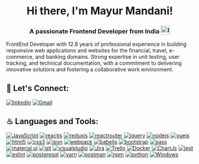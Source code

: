 <h1 align='center'>
Hi there, I'm Mayur Mandani!
</h1>

<h3 align='center'>
A passionate Frontend Developer from India <img style="vertical-align: sub" src="https://static.vecteezy.com/system/resources/previews/011/571/519/original/circle-flag-of-india-free-png.png" alt="India Flag" width="25" />
</h3>

FrontEnd Developer with 12.8 years of professional experience in building responsive web applications and websites for the financial, travel, e-commerce, and banking domains. Strong expertise in unit testing, user tracking, and technical documentation, with a commitment to delivering innovative solutions and fostering a collaborative work environment.

## 🔗 Let's Connect:

[![linkedin](https://img.shields.io/badge/LinkedIn-0077B5?style=for-the-badge&logo=linkedin&logoColor=white)](https://www.linkedin.com/in/mayurmandani/)
[![Gmail](https://img.shields.io/badge/Gmail-D14836?style=for-the-badge&logo=gmail&logoColor=white)](mailto:mmandani9@gmail.com)

## ♨ Languages and Tools:

[![JavaScript](https://img.shields.io/badge/JavaScript-323330?style=for-the-badge&logo=javascript&logoColor=F7DF1E)](https://developer.mozilla.org/en-US/docs/Web/JavaScript)
[![reactjs](https://img.shields.io/badge/React-20232A?style=for-the-badge&logo=react&logoColor=61DAFB)](https://reactjs.org/)
[![reduxjs](https://img.shields.io/badge/Redux-764ABC?logo=redux&logoColor=white&style=for-the-badge)](https://redux.js.org)
[![reactrouter](https://img.shields.io/badge/React_Router-CA4245?style=for-the-badge&logo=react-router&logoColor=white)](https://reactrouter.com/en/main)
[![jquery](https://img.shields.io/badge/jQuery-0769AD?style=for-the-badge&logo=jquery&logoColor=white)](https://jquery.com/)
[![nodejs](https://img.shields.io/badge/Node.js-339933?style=for-the-badge&logo=nodedotjs&logoColor=white)](https://nodejs.org)
[![vuejs](https://img.shields.io/badge/Vue.js-4FC08D?logo=vuedotjs&logoColor=black&style=for-the-badge)](https://vuejs.org/)
[![html5](https://img.shields.io/badge/HTML5-E34F26?logo=html5&logoColor=white&style=for-the-badge)](https://www.w3.org/html/)
[![css3](https://img.shields.io/badge/CSS3-1572B6?logo=css3&logoColor=white&style=for-the-badge)](https://www.w3schools.com/css/)
[![json](https://img.shields.io/badge/json-5E5C5C?style=for-the-badge&logo=json&logoColor=white)](https://www.json.org/)
[![webpack](https://img.shields.io/badge/Webpack-8DD6F9?style=for-the-badge&logo=Webpack&logoColor=white)](https://webpack.js.org)
[![babeljs](https://img.shields.io/badge/Babel-F9DC3E?style=for-the-badge&logo=babel&logoColor=white)](https://babeljs.io/)
[![bootstrap](https://img.shields.io/badge/Bootstrap-563D7C?style=for-the-badge&logo=bootstrap&logoColor=white)](https://getbootstrap.com)
[![sass](https://img.shields.io/badge/Sass-CC6699?style=for-the-badge&logo=sass&logoColor=white)](https://sass-lang.com)
[![material ui](https://img.shields.io/badge/Material%20UI-007FFF?style=for-the-badge&logo=mui&logoColor=white)](https://mui.com/)
[![git](https://img.shields.io/badge/GIT-E44C30?style=for-the-badge&logo=git&logoColor=white)](https://git-scm.com/)
[![visualstudio](https://img.shields.io/badge/VSCode-0078D4?style=for-the-badge&logo=visual%20studio%20code&logoColor=white)](https://code.visualstudio.com/)
[![Jira](https://img.shields.io/badge/jira-%230A0FFF.svg?style=for-the-badge&logo=jira&logoColor=white)](https://www.atlassian.com/software/jira)
[![Trello](https://img.shields.io/badge/Trello-0052CC?logo=trello&logoColor=white&style=for-the-badge)](https://trello.com)
[![Docker](https://img.shields.io/badge/Docker-2CA5E0?style=for-the-badge&logo=docker&logoColor=white)](https://www.docker.com/)
[![ChartJs](https://img.shields.io/badge/Chart.js-FF6384?style=for-the-badge&logo=chartdotjs&logoColor=white)](https://www.chartjs.org/)
[![jest](https://img.shields.io/badge/Jest-C21325?logo=jest&logoColor=white&style=for-the-badge)](https://jestjs.io/)
[![eslint](https://img.shields.io/badge/ESLint-4B32C3?logo=eslint&logoColor=white&style=for-the-badge)](https://eslint.org/)
[![postgresql](https://img.shields.io/badge/PostgreSQL-4169E1?logo=postgresql&logoColor=white&style=for-the-badge)](https://www.postgresql.org/)
[![yarn](https://img.shields.io/badge/Yarn-2C8EBB?logo=yarn&logoColor=white&style=for-the-badge)](https://yarnpkg.com/)
[![postman](https://img.shields.io/badge/Postman-FF6C37?logo=postman&logoColor=black&style=for-the-badge)](https://www.postman.com/)
[![npm](https://img.shields.io/badge/npm-CB3837?logo=npm&logoColor=white&style=for-the-badge)](https://www.npmjs.com/)
[![python](https://img.shields.io/badge/Python-3776AB?logo=python&logoColor=white&style=for-the-badge)](https://www.python.org/)
[![Windows](https://img.shields.io/badge/Windows-0078D6?style=for-the-badge&logo=windows&logoColor=white)](https://www.microsoft.com/)
